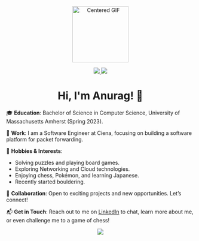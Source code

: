 <div id="header" align="center">
  <img src="https://i.giphy.com/j7k6JOp8LufhXspVfu.webp" alt="Centered GIF" width="150">
</div>

<p align='center'>
  <a href="https://www.linkedin.com/in/anurag-gumidelli/">
    <img src="https://img.shields.io/badge/linkedin-%230077B5.svg?&style=for-the-badge&logo=linkedin&logoColor=white" />
  </a>
  <a href="mailto:anurag.gumidelli23@gmail.com?subject=Hello%20There&body=Hey%20Anurag,%0A%0A%0ARegards,%0ATODO:%20%3CSENDER%20NAME%3E">
    <img src="https://img.shields.io/badge/Gmail-D14836?style=for-the-badge&logo=gmail&logoColor=white" />
  </a>
</p>


<h1 align="center">Hi, I'm Anurag! 👋</h1>

🎓 **Education**: Bachelor of Science in Computer Science, University of Massachusetts Amherst (Spring 2023).

💼 **Work**: I am a Software Engineer at Ciena, focusing on building a software platform for packet forwarding.

🧩 **Hobbies & Interests**:
- Solving puzzles and playing board games.
- Exploring Networking and Cloud technologies.
- Enjoying chess, Pokémon, and learning Japanese.
- Recently started bouldering.

🤝 **Collaboration**: Open to exciting projects and new opportunities. Let’s connect!

📬 **Get in Touch**: Reach out to me on [LinkedIn](https://www.linkedin.com/in/anurag-gumidelli/) to chat, learn more about me, or even challenge me to a game of chess!

<p align='center'>
  <a href='https://www.chess.com/member/anurag_gummi'>
    <img align='center' src='https://img.shields.io/badge/dynamic/json?logo=chessdotcom&label=rating&query=%24.chess_rapid.last.rating&url=https%3A%2F%2Fapi.chess.com%2Fpub%2Fplayer%2Fanurag_gummi%2Fstats' />
  </a>
</p>
